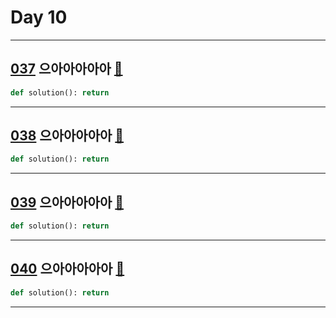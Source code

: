 # Day 10

---

## [037] 으아아아아아 [🔎][037]

>

```python
def solution(): return
```

---

## [038] 으아아아아아 [🔎][038]

>

```python
def solution(): return
```

---

## [039] 으아아아아아 [🔎][039]

>

```python
def solution(): return
```

---

## [040] 으아아아아아 [🔎][040]

>

```python
def solution(): return
```

---

[037]: https://school.programmers.co.kr/learn/courses/30/lessons/120838
[038]: https://school.programmers.co.kr/learn/courses/30/lessons/120839
[039]: https://school.programmers.co.kr/learn/courses/30/lessons/120840
[040]: https://school.programmers.co.kr/learn/courses/30/lessons/120841
